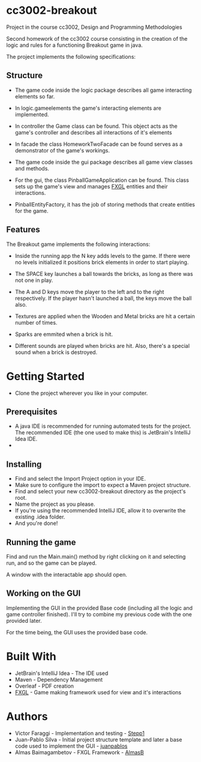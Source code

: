 # cc3002-breakout
Project in the course cc3002, Design and Programming Methodologies

Second homework of the cc3002 course consisting in the creation of the logic and rules for a functioning Breakout game in java.

The project implements the following specifications:

## Structure

* The game code inside the logic package describes all game interacting elements so far.
* In logic.gameelements the game's interacting elements are implemented.
* In controller the Game class can be found. This object acts as the game's controller and describes all interactions of it's elements
* In facade the class HomeworkTwoFacade can be found serves as a demonstrator of the game's workings.

* The game code inside the gui package describes all game view classes and methods.
* For the gui, the class PinballGameApplication can be found. This class sets up the game's view and manages [FXGL](https://github.com/AlmasB/FXGL) entities and their interactions.
* PinballEntityFactory, it has the job of storing methods that create entities for the game.

## Features 
The Breakout game implements the following interactions:

* Inside the running app the N key adds levels to the game. If there were no levels initialized it positions brick elements in order to start playing.

* The SPACE key launches a ball towards the bricks, as long as there was not one in play.

* The A and D keys move the player to the left and to the right respectively. If the player hasn't launched a ball, the keys move the ball also.

* Textures are applied when the Wooden and Metal bricks are hit a certain number of times.

* Sparks are emmited when a brick is hit.

* Different sounds are played when bricks are hit. Also, there's a special sound when a brick is destroyed.
# Getting Started

* Clone the project wherever you like in your computer.

## Prerequisites

* A java IDE is recommended for running automated tests for the project. The recommended IDE (the one used to make this) is JetBrain's IntelliJ Idea IDE.
* 

## Installing

* Find and select the Import Project option in your IDE.
* Make sure to configure the import to expect a Maven project structure.
* Find and select your new cc3002-breakout directory as the project's root.
* Name the project as you please.
* If you're using the recommended IntelliJ IDE, allow it to overwrite the existing .idea folder.
* And you're done!

## Running the game

Find and run the Main.main() method by right clicking on it and selecting run, and so the game can be played.

A window with the interactable app should open.

## Working on the GUI

Implementing the GUI in the provided Base code (including all the logic and game controller finished). I'll try to combine my previous code with the one provided later.

For the time being, the GUI uses the provided base code.


# Built With

* JetBrain's IntelliJ Idea - The IDE used
* Maven - Dependency Management
* Overleaf - PDF creation
* [FXGL](https://github.com/AlmasB/FXGL) - Game making framework used for view and it's interactions

# Authors 

* Victor Faraggi - Implementation and testing - [Stepp1](https://github.com/Stepp1)
* Juan-Pablo Silva - Initial project structure template and later a base code used to implement the GUI - [juanpablos](https://github.com/juanpablos)
* Almas Baimagambetov - FXGL Framework - [AlmasB](https://github.com/AlmasB/FXGL)
